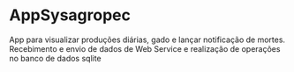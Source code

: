 # AppSysagropec
App para visualizar produções diárias, gado e lançar notificação de mortes. Recebimento e envio de dados de Web Service e realização de operações no banco de dados sqlite

